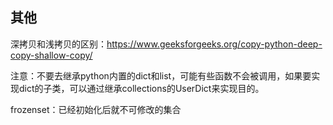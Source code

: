 ## 其他

深拷贝和浅拷贝的区别：https://www.geeksforgeeks.org/copy-python-deep-copy-shallow-copy/

注意：不要去继承python内置的dict和list，可能有些函数不会被调用，如果要实现dict的子类，可以通过继承collections的UserDict来实现目的。

frozenset：已经初始化后就不可修改的集合